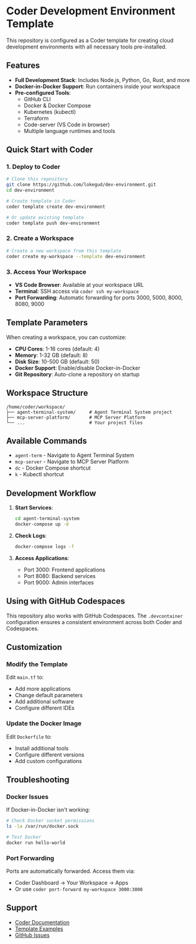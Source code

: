 # Coder Development Environment Template

This repository is configured as a Coder template for creating cloud development environments with all necessary tools pre-installed.

## Features

- **Full Development Stack**: Includes Node.js, Python, Go, Rust, and more
- **Docker-in-Docker Support**: Run containers inside your workspace
- **Pre-configured Tools**:
  - GitHub CLI
  - Docker & Docker Compose
  - Kubernetes (kubectl)
  - Terraform
  - Code-server (VS Code in browser)
  - Multiple language runtimes and tools

## Quick Start with Coder

### 1. Deploy to Coder

```bash
# Clone this repository
git clone https://github.com/lokegud/dev-environment.git
cd dev-environment

# Create template in Coder
coder template create dev-environment

# Or update existing template
coder template push dev-environment
```

### 2. Create a Workspace

```bash
# Create a new workspace from this template
coder create my-workspace --template dev-environment
```

### 3. Access Your Workspace

- **VS Code Browser**: Available at your workspace URL
- **Terminal**: SSH access via `coder ssh my-workspace`
- **Port Forwarding**: Automatic forwarding for ports 3000, 5000, 8000, 8080, 9000

## Template Parameters

When creating a workspace, you can customize:

- **CPU Cores**: 1-16 cores (default: 4)
- **Memory**: 1-32 GB (default: 8)
- **Disk Size**: 10-500 GB (default: 50)
- **Docker Support**: Enable/disable Docker-in-Docker
- **Git Repository**: Auto-clone a repository on startup

## Workspace Structure

```
/home/coder/workspace/
├── agent-terminal-system/     # Agent Terminal System project
├── mcp-server-platform/       # MCP Server Platform
└── ...                        # Your project files
```

## Available Commands

- `agent-term` - Navigate to Agent Terminal System
- `mcp-server` - Navigate to MCP Server Platform
- `dc` - Docker Compose shortcut
- `k` - Kubectl shortcut

## Development Workflow

1. **Start Services**:
   ```bash
   cd agent-terminal-system
   docker-compose up -d
   ```

2. **Check Logs**:
   ```bash
   docker-compose logs -f
   ```

3. **Access Applications**:
   - Port 3000: Frontend applications
   - Port 8080: Backend services
   - Port 9000: Admin interfaces

## Using with GitHub Codespaces

This repository also works with GitHub Codespaces. The `.devcontainer` configuration ensures a consistent environment across both Coder and Codespaces.

## Customization

### Modify the Template

Edit `main.tf` to:
- Add more applications
- Change default parameters
- Add additional software
- Configure different IDEs

### Update the Docker Image

Edit `Dockerfile` to:
- Install additional tools
- Configure different versions
- Add custom configurations

## Troubleshooting

### Docker Issues
If Docker-in-Docker isn't working:
```bash
# Check Docker socket permissions
ls -la /var/run/docker.sock

# Test Docker
docker run hello-world
```

### Port Forwarding
Ports are automatically forwarded. Access them via:
- Coder Dashboard → Your Workspace → Apps
- Or use `coder port-forward my-workspace 3000:3000`

## Support

- [Coder Documentation](https://coder.com/docs)
- [Template Examples](https://github.com/coder/coder/tree/main/examples/templates)
- [GitHub Issues](https://github.com/lokegud/dev-environment/issues)